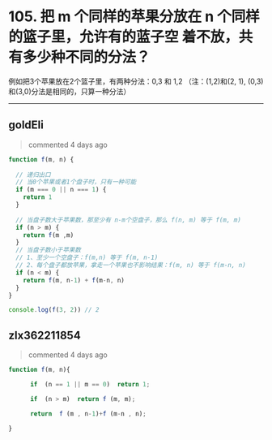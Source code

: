
 # 105. 把 m 个同样的苹果分放在 n 个同样的篮子里，允许有的蓝子空 着不放，共有多少种不同的分法？ 
 例如把3个苹果放在2个篮子里，有两种分法：0,3 和 1,2 （注：(1,2)和(2, 1), (0,3)和(3,0)分法是相同的，只算一种分法） 
 ***
## goldEli 
 > commented 4 days ago 


```javascript
function f(m, n) {
  
  // 递归出口
  // 当0个苹果或者1个盘子时，只有一种可能        
  if (m === 0 || n === 1) {
    return 1
  }
  
  // 当盘子数大于苹果数，那至少有 n-m个空盘子，那么 f(n, m) 等于 f(m, m)
  if (n > m) {
    return f(m ,m)
  }
  // 当盘子数小于苹果数
  // 1、至少一个空盘子：f(m,n) 等于 f(m, n-1)
  // 2、每个盘子都放苹果，拿走一个苹果也不影响结果：f(m, n) 等于 f(m-n, n)
  if (n < m) {
    return f(m, n-1) + f(m-n, n)
  }
}

console.log(f(3, 2)) // 2

```
## zlx362211854 
 > commented 4 days ago 



```js
function f(m, n){

      if  (n == 1 || m == 0)  return 1;   

      if  (n > m)  return f (m, m);

      return  f (m , n-1)+f (m-n , n);

}

```